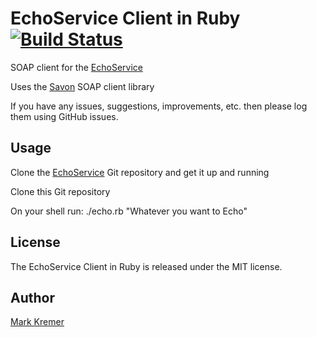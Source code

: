 EchoService Client in Ruby [![Build Status](https://secure.travis-ci.org/mkremer/echo_service_client_ruby.png)](http://travis-ci.org/mkremer/echo_service_client_ruby)
==============
SOAP client for the [EchoService](https://github.com/mkremer/echo_service)

Uses the [Savon](http://savonrb.com) SOAP client library

If you have any issues, suggestions, improvements, etc. then please log them using GitHub issues.

Usage
-----
Clone the [EchoService](https://github.com/mkremer/echo_service) Git repository and get it up and running

Clone this Git repository

On your shell run: ./echo.rb "Whatever you want to Echo"

License
-------
The EchoService Client in Ruby is released under the MIT license.

Author
------
[Mark Kremer](https://github.com/mkremer)

